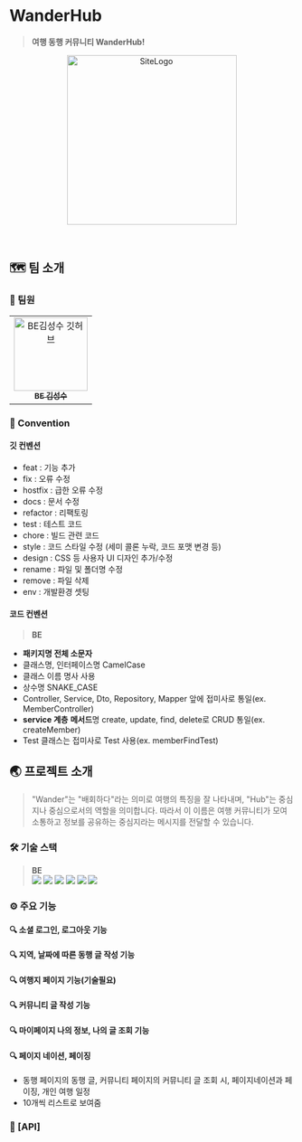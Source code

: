 # WanderHub

> **여행 동행 커뮤니티 WanderHub!**

<p align='center'>
<img src="https://velog.velcdn.com/images/tjdtn4484/post/cbb0bfe6-3ce0-47fc-83e0-d7114ee9e939/image.png" width="300px" height="300px" alt="SiteLogo"></img></p><br/>


## 🗺️ 팀 소개

### 🧳 팀원

<table>
  <tbody>
    <tr>
      <td align="center"><a href="https://github.com/SsangSoo"><img src="https://avatars.githubusercontent.com/u/85716720?v=4" width="130px;" alt="BE김성수 깃허브"/><br /><sub><b>BE 김성수</b></sub></a><br /></td>
  </tbody>
</table>

### 📌 Convention

#### 깃 컨벤션

- feat : 기능 추가
- fix : 오류 수정
- hostfix : 급한 오류 수정
- docs : 문서 수정
- refactor : 리팩토링
- test : 테스트 코드
- chore : 빌드 관련 코드
- style : 코드 스타일 수정 (세미 콜론 누락, 코드 포맷 변경 등)
- design : CSS 등 사용자 UI 디자인 추가/수정
- rename : 파일 및 폴더명 수정
- remove : 파일 삭제
- env : 개발환경 셋팅

#### 코드 컨벤션

> **BE**

- **패키지명 전체 소문자**
- 클래스명, 인터페이스명 CamelCase
- 클래스 이름 명사 사용
- 상수명 SNAKE_CASE
- Controller, Service, Dto, Repository, Mapper 앞에 접미사로 통일(ex. MemberController)
- **service 계층** **메서드**명 create, update, find, delete로 CRUD 통일(ex. createMember)
- Test 클래스는 접미사로 Test 사용(ex. memberFindTest)

## 🌏 프로젝트 소개

> "Wander"는 "배회하다"라는 의미로 여행의 특징을 잘 나타내며, "Hub"는 중심지나 중심으로서의 역할을 의미합니다.
> 따라서 이 이름은 여행 커뮤니티가 모여 소통하고 정보를 공유하는 중심지라는 메시지를 전달할 수 있습니다.

### 🛠️ 기술 스택

> **BE** <br>
> <img src="https://img.shields.io/badge/Java-007396?style=flat&logo=Java&logoColor=white" />
> <img src="https://img.shields.io/badge/MySQL-4479A1?style=flat&logo=MySQL&logoColor=white" />
> <img src="https://img.shields.io/badge/Spring Boot-6DB33F?style=flat&logo=Spring Boot&logoColor=white" />
> <img src="https://img.shields.io/badge/Amazon AWS-232F3E?style=flat&logo=Amazon AWS&logoColor=white" />
> <img src="https://img.shields.io/badge/Amazon EC2-FF9900?style=flat&logo=Amazon EC2&logoColor=white" />
> <img src="https://img.shields.io/badge/Amazon RDS-527FFF?style=flat&logo=Amazon RDS&logoColor=white" />

### ⚙️ 주요 기능

#### 🔍 소셜 로그인, 로그아웃 기능

#### 🔍 지역, 날짜에 따른 동행 글 작성 기능

#### 🔍 여행지 페이지 기능(기술필요)

#### 🔍 커뮤니티 글 작성 기능

#### 🔍 마이페이지 나의 정보, 나의 글 조회 기능

#### 🔍 페이지 네이션, 페이징

- 동행 페이지의 동행 글, 커뮤니티 페이지의 커뮤니티 글 조회 시, 페이지네이션과 페이징, 개인 여행 일정
- 10개씩 리스트로 보여줌

### 📖 [API]
